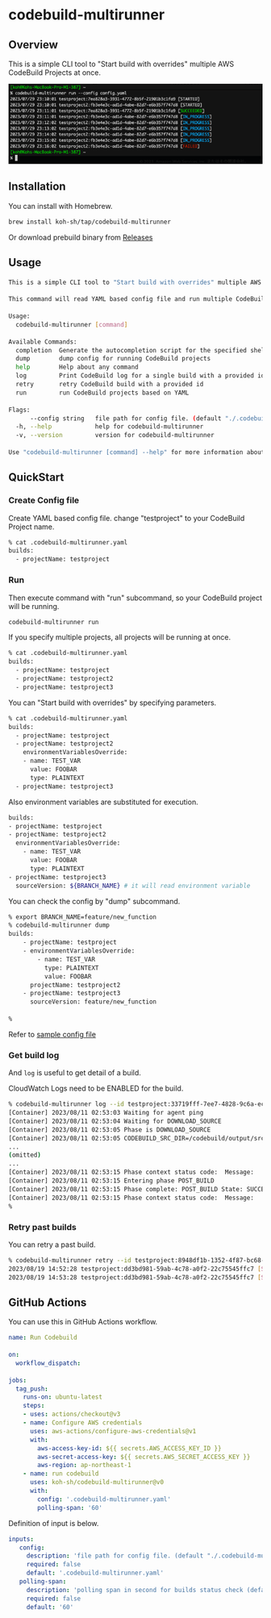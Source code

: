 # codebuild-multirunner

## Overview

This is a simple CLI tool to "Start build with overrides" multiple AWS CodeBuild Projects at once.

![Img](misc/ss.png)

## Installation

You can install with Homebrew.

```bash
brew install koh-sh/tap/codebuild-multirunner
```

Or download prebuild binary from [Releases](https://github.com/koh-sh/codebuild-multirunner/releases)

## Usage

```bash
This is a simple CLI tool to "Start build with overrides" multiple AWS CodeBuild Projects at once.

This command will read YAML based config file and run multiple CodeBuild projects with oneliner.

Usage:
  codebuild-multirunner [command]

Available Commands:
  completion  Generate the autocompletion script for the specified shell
  dump        dump config for running CodeBuild projects
  help        Help about any command
  log         Print CodeBuild log for a single build with a provided id.
  retry       retry CodeBuild build with a provided id
  run         run CodeBuild projects based on YAML

Flags:
      --config string   file path for config file. (default "./.codebuild-multirunner.yaml")
  -h, --help            help for codebuild-multirunner
  -v, --version         version for codebuild-multirunner

Use "codebuild-multirunner [command] --help" for more information about a command.
```

## QuickStart

### Create Config file

Create YAML based config file.
change "testproject" to your CodeBuild Project name.

```bash
% cat .codebuild-multirunner.yaml
builds:
  - projectName: testproject
```

### Run

Then execute command with "run" subcommand, so your CodeBuild project will be running.

```bash
codebuild-multirunner run
```

If you specify multiple projects, all projects will be running at once.

```bash
% cat .codebuild-multirunner.yaml
builds:
  - projectName: testproject
  - projectName: testproject2
  - projectName: testproject3
```

You can "Start build with overrides" by specifying parameters.

```bash
% cat .codebuild-multirunner.yaml
builds:
  - projectName: testproject
  - projectName: testproject2
    environmentVariablesOverride:
    - name: TEST_VAR
      value: FOOBAR
      type: PLAINTEXT
  - projectName: testproject3
```

Also environment variables are substituted for execution.

```bash
builds:
- projectName: testproject
- projectName: testproject2
  environmentVariablesOverride:
    - name: TEST_VAR
      value: FOOBAR
      type: PLAINTEXT
- projectName: testproject3
  sourceVersion: ${BRANCH_NAME} # it will read environment variable
```

You can check the config by "dump" subcommand.

```bash
% export BRANCH_NAME=feature/new_function
% codebuild-multirunner dump
builds:
    - projectName: testproject
    - environmentVariablesOverride:
        - name: TEST_VAR
          type: PLAINTEXT
          value: FOOBAR
      projectName: testproject2
    - projectName: testproject3
      sourceVersion: feature/new_function

%
```

Refer to [sample config file](.codebuild-multirunner.yaml)

### Get build log

And `log` is useful to get detail of a build.

CloudWatch Logs need to be ENABLED for the build.

```bash
% codebuild-multirunner log --id testproject:33719fff-7ee7-4828-9c6a-ec814226e3fc
[Container] 2023/08/11 02:53:03 Waiting for agent ping
[Container] 2023/08/11 02:53:04 Waiting for DOWNLOAD_SOURCE
[Container] 2023/08/11 02:53:05 Phase is DOWNLOAD_SOURCE
[Container] 2023/08/11 02:53:05 CODEBUILD_SRC_DIR=/codebuild/output/src3794654258/src
...
(omitted)
...
[Container] 2023/08/11 02:53:15 Phase context status code:  Message:
[Container] 2023/08/11 02:53:15 Entering phase POST_BUILD
[Container] 2023/08/11 02:53:15 Phase complete: POST_BUILD State: SUCCEEDED
[Container] 2023/08/11 02:53:15 Phase context status code:  Message:
%
```

### Retry past builds

You can retry a past build.

```bash
% codebuild-multirunner retry --id testproject:8948df1b-1352-4f87-bc68-318a37a7949b
2023/08/19 14:52:28 testproject:dd3bd981-59ab-4c78-a0f2-22c75545ffc7 [STARTED]
2023/08/19 14:53:28 testproject:dd3bd981-59ab-4c78-a0f2-22c75545ffc7 [SUCCEEDED]
```

## GitHub Actions

You can use this in GitHub Actions workflow.

```yaml
name: Run Codebuild

on:
  workflow_dispatch:

jobs:
  tag_push:
    runs-on: ubuntu-latest
    steps:
    - uses: actions/checkout@v3
    - name: Configure AWS credentials
      uses: aws-actions/configure-aws-credentials@v1
      with:
        aws-access-key-id: ${{ secrets.AWS_ACCESS_KEY_ID }}
        aws-secret-access-key: ${{ secrets.AWS_SECRET_ACCESS_KEY }}
        aws-region: ap-northeast-1
    - name: run codebuild
      uses: koh-sh/codebuild-multirunner@v0
      with:
        config: '.codebuild-multirunner.yaml'
        polling-span: '60'
```

Definition of input is below.

```yaml
inputs:
   config:
     description: 'file path for config file. (default "./.codebuild-multirunner.yaml")'
     required: false
     default: '.codebuild-multirunner.yaml'
   polling-span:
     description: 'polling span in second for builds status check (default 60)'
     required: false
     default: '60'
```
